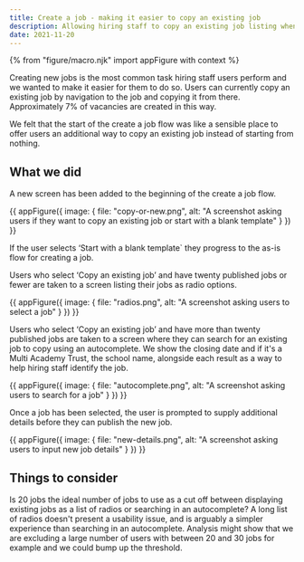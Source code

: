 ```yaml
---
title: Create a job - making it easier to copy an existing job
description: Allowing hiring staff to copy an existing job listing when creating a new job.
date: 2021-11-20
---
```


{% from "figure/macro.njk" import appFigure with context %}

Creating new jobs is the most common task hiring staff users perform and we wanted to make it easier for them to do so. Users can currently copy an existing job by navigation to the job and copying it from there. Approximately 7% of vacancies are created in this way. 

We felt that the start of the create a job flow was like a sensible place to offer users an additional way to copy an existing job instead of starting from nothing.

## What we did

A new screen has been added to the beginning of the create a job flow.

{{ appFigure({
  image: {
    file: "copy-or-new.png",
    alt: "A screenshot asking users if they want to copy an existing job or start with a blank template"
  }
}) }}

If the user selects ‘Start with a blank template` they progress to the as-is flow for creating a  job.

Users who select ‘Copy an existing job’ and have twenty published jobs or fewer are taken to a screen listing their jobs as radio options.

{{ appFigure({
  image: {
    file: "radios.png",
    alt: "A screenshot asking users to select a job"
  }
}) }}

Users who select ‘Copy an existing job’ and have more than twenty published jobs are taken to a screen where they can search for an existing job to copy using an autocomplete. We show the closing date and if it's a Multi Academy Trust,  the school name, alongside each result as a way to help hiring staff identify the job.

{{ appFigure({
  image: {
    file: "autocomplete.png",
    alt: "A screenshot asking users to search for a job"
  }
}) }}

Once a job has been selected, the user is prompted to supply additional details before they can publish the new job.

{{ appFigure({
  image: {
    file: "new-details.png",
    alt: "A screenshot asking users to input new job details"
  }
}) }}

## Things to consider

Is 20 jobs the ideal number of jobs to use as a cut off between displaying existing jobs as a list of radios or searching in an autocomplete? A long list of radios doesn't present a usability issue, and is arguably a simpler experience than searching in an autocomplete. Analysis might show that we are excluding a large number of users with between 20 and 30 jobs for example and we could bump up the threshold.